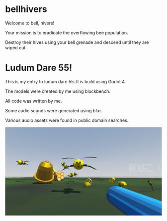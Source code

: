# bellhivers

Welcome to bell, hivers!

Your mission is to eradicate the overflowing bee population.

Destroy their hives using your bell grenade and descend until they are wiped out.

# Ludum Dare 55!

This is my entry to ludum dare 55. It is build using Godot 4.

The models were created by me using blockbench.

All code was written by me.

Some audio sounds were generated using bfxr.

Various audio assets were found in public domain searches.

![belldivers image](docs/belldivers_scene.png)